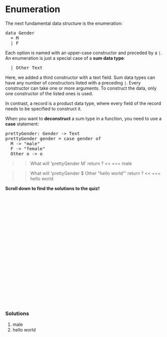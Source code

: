 # Enumeration

The next fundamental data structure is the enumeration:

<pre class="file" data-filename="daml/AddressBook.daml" data-target="append">
data Gender
  = M
  | F
</pre>

Each option is named with an upper-case constructor and preceded by a `|`. An enumeration is just a
special case of a **sum data type**:

<pre class="file" data-filename="daml/AddressBook.daml" data-target="append">
  | Other Text
</pre>

Here, we added a third constructor with a text field. Sum data types can have any number of
constructors listed with a preceding `|`. Every constructor can take one or more arguments. To
construct the data, only one constructor of the listed ones is used.

In contrast, a record is a product data type, where every field of the record needs to be specified
to construct it.

When you want to **deconstruct** a sum type in a function, you need to use a **case** statement:

<pre class="file" data-filename="daml/AddressBook.daml" data-target="append">
prettyGender: Gender -> Text
prettyGender gender = case gender of
  M -> "male"
  F -> "female"
  Other o -> o
</pre>

>> What will 'prettyGender M' return ? <<
=== male

>> What will 'prettyGender $ Other "hello world"' return ? <<
=== hello world

**Scroll down to find the solutions to the quiz!**

<br/>
<br/>
<br/>
<br/>
<br/>
<br/>
<br/>
<br/>
<br/>
<br/>
<br/>
<br/>
<br/>
<br/>
<br/>
<br/>
<br/>
<br/>
<br/>
<br/>

### Solutions

1. male
1. hello world

